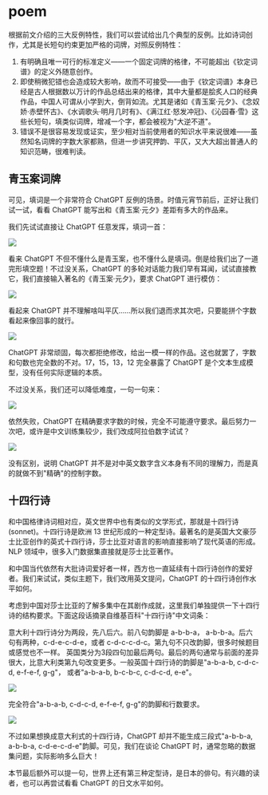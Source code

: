 # poem

根据前文介绍的三大反例特性，我们可以尝试给出几个典型的反例。比如诗词创作，尤其是长短句约束更加严格的词牌，对照反例特性：

1. 有明确且唯一可行的标准定义——一个固定词牌的格律，不可能超出《钦定词谱》的定义外随意创作。
2. 即使稍微犯错也会造成较大影响，故而不可接受——由于《钦定词谱》本身已经是古人根据数以万计的作品总结出来的格律，其中大量都是脍炙人口的经典作品，中国人可谓从小学到大，倒背如流。尤其是诸如《青玉案·元夕》、《念奴娇·赤壁怀古》、《水调歌头·明月几时有》、《满江红·怒发冲冠》、《沁园春·雪》这些长短句，填类似词牌，增减一个字，都会被视为"大逆不道"。
3. 错误不是很容易发现或证实，至少相对当前使用者的知识水平来说很难——虽然知名词牌的字数大家都熟，但进一步讲究押韵、平仄，又大大超出普通人的知识范畴，很难判读。

## 青玉案词牌

可见，填词是一个非常符合 ChatGPT 反例的场景。时值元宵节前后，正好让我们试一试，看看 ChatGPT 能写出和《青玉案·元夕》差距有多大的作品来。

我们先试试直接让 ChatGPT 任意发挥，填词一首：

![](/images/badcase/poem-1.png)

看来 ChatGPT 不但不懂什么是青玉案，也不懂什么是填词。倒是给我们出了一道完形填空题！不过没关系，ChatGPT 的多轮对话能力我们早有耳闻，试试直接教它，我们直接输入著名的《青玉案·元夕》，要求 ChatGPT 进行模仿：

![](/images/badcase/poem-2.png)

看起来 ChatGPT 并不理解啥叫平仄……所以我们退而求其次吧，只要能拼个字数看起来像回事的就行。

![](/images/badcase/poem-3.png)

ChatGPT 非常顽固，每次都拒绝修改，给出一模一样的作品。这也就罢了，字数和句数也完全数的不对。17，15，13，12 完全暴露了 ChatGPT 是个文本生成模型，没有任何实际逻辑的本质。

不过没关系，我们还可以降低难度，一句一句来：

![](/images/badcase/poem-4.png)

依然失败，ChatGPT 在精确要求字数的时候，完全不可能遵守要求。最后努力一次吧，或许是中文训练集较少，我们改成阿拉伯数字试试？

![](/images/badcase/poem-5.png)

没有区别，说明 ChatGPT 并不是对中英文数字含义本身有不同的理解力，而是真的就做不到"精确"的控制字数。

## 十四行诗

和中国格律诗词相对应，英文世界中也有类似的文学形式，那就是十四行诗(sonnet)。十四行诗是欧洲 13 世纪形成的一种定型诗。最著名的是英国大文豪莎士比亚创作的英式十四行诗，莎士比亚对语言的影响直接影响了现代英语的形成。NLP 领域中，很多入门数据集直接就是莎士比亚著作。

和中国当代依然有大批诗词爱好者一样，西方也一直延续有十四行诗创作的爱好者。我们来试试，类似主题下，我们改用英文提问，ChatGPT 的十四行诗创作水平如何。

考虑到中国对莎士比亚的了解多集中在其剧作成就，这里我们单独提供一下十四行诗的结构要求。下面这段话摘录自维基百科"十四行诗"中文词条：

 意大利十四行诗分为两段，先八后六。前八句韵脚是 a-b-b-a， a-b-b-a。后六句有两种，c-d-e-c-d-e，或者 c-d-c-c-d-c。第九句不只改韵脚，很多时候题目或感觉也不一样。
 英国类分为3段四句加最后两句。最后的两句通常与前面的差异很大，比意大利类第九句改变更多。一般英国十四行诗的韵脚是"a-b-a-b, c-d-c-d, e-f-e-f, g-g"， 或者"a-b-a-b, b-c-b-c, c-d-c-d, e-e"。

![](/images/badcase/poem-6.png)

完全符合"a-b-a-b, c-d-c-d, e-f-e-f, g-g"的韵脚和行数要求。

![](/images/badcase/poem-7.png)

不过如果想换成意大利式的十四行诗，ChatGPT 却并不能生成三段式"a-b-b-a, a-b-b-a, c-d-e-c-d-e"韵脚。可见，我们在谈论 ChatGPT 时，通常忽略的数据集问题，实际影响多么巨大！

本节最后额外可以提一句，世界上还有第三种定型诗，是日本的俳句。有兴趣的读者，也可以再尝试看看 ChatGPT 的日文水平如何。

